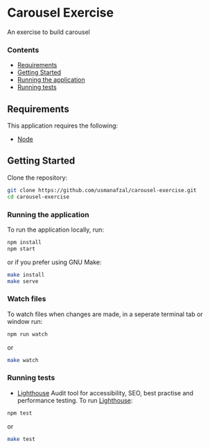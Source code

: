 # Carousel Exercise
An exercise to build carousel


### Contents
- [Requirements](#requirements)
- [Getting Started](#getting-started)
- [Running the application](#running-the-application)
- [Running tests](#running-tests)

## Requirements
This application requires the following:
* [Node][node]

## Getting Started
Clone the repository:
```bash
git clone https://github.com/usmanafzal/carousel-exercise.git
cd carousel-exercise
```
### Running the application
To run the application locally, run:
```bash
npm install
npm start
```
or if you prefer using GNU Make:
 ```bash
 make install
 make serve
 ```
### Watch files
To watch files when changes are made, in a seperate terminal tab or window run:
```bash
npm run watch
```
or
 ```bash
 make watch
 ```

### Running tests
* [Lighthouse][Lighthouse] Audit tool for accessibility, SEO, best practise and performance testing.
To run [Lighthouse][Lighthouse]:
```bash
npm test
```
or
```bash
make test
```

[node]:														https://nodejs.org/en/
[jest]:           		  					https://github.com/facebook/jest
[lighthouse]:                     https://github.com/GoogleChrome/lighthouse#readme